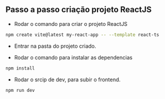 ## Passo a passo criação projeto ReactJS

- Rodar o comando para criar o projeto ReactJS

```bash
npm create vite@latest my-react-app -- --template react-ts
```

- Entrar na pasta do projeto criado.

- Rodar o comando para instalar as dependencias

```bash
npm install
```

- Rodar o srcip de dev, para subir o frontend.

```bash
npm run dev
```

